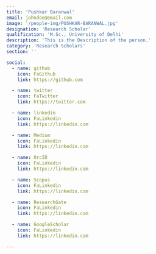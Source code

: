 ```yaml
---
title: 'Pushkar Baranwal'
email: johndoe@email.com
image: '/people-img/PUSHKAR-BARANWAL.jpg'
designation: 'Research Scholar'
qualification: 'M.Sc., University of Delhi'
description: 'This is the Description of the person.'
category: 'Research Scholars'
section: ''

social:
  - name: github
    icon: FaGithub
    link: https://github.com

  - name: twitter
    icon: FaTwitter
    link: https://twitter.com

  - name: linkedin
    icon: FaLinkedin
    link: https://linkedin.com

  - name: Medium
    icon: FaLinkedin
    link: https://linkedin.com

  - name: OrcID
    icon: FaLinkedin
    link: https://linkedin.com

  - name: Scopus
    icon: FaLinkedin
    link: https://linkedin.com

  - name: ResearchGate
    icon: FaLinkedin
    link: https://linkedin.com

  - name: GoogleScholar
    icon: FaLinkedin
    link: https://linkedin.com

---
```

